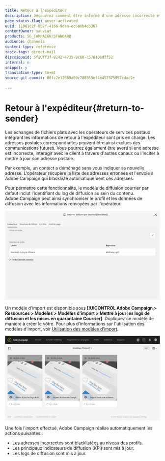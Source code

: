 ```yaml
---
title: Retour à l'expéditeur
description: Découvrez comment être informé d'une adresse incorrecte et l'exclure des prochaines communications.
page-status-flag: never-activated
uuid: 11981c2f-0b7f-4166-9daa-ec6a6b4d5367
contentOwner: sauviat
products: SG_CAMPAIGN/STANDARD
audience: channels
content-type: reference
topic-tags: direct-mail
discoiquuid: 5f20ff3f-8242-4735-8c60-c57610edff52
internal: n
snippet: y
translation-type: tm+mt
source-git-commit: 00fc2e12669a00c788355ef4e492375957cdad2e

---
```



# Retour à l'expéditeur{#return-to-sender}

Les échanges de fichiers plats avec les opérateurs de services postaux intégrant les informations de retour à l'expéditeur sont pris en charge. Les adresses postales correspondantes peuvent être ainsi exclues des communications futures. Vous pourrez également être averti si une adresse est incorrecte, interagir avec le client à travers d'autres canaux ou l'inciter à mettre à jour son adresse postale.

Par exemple, un contact a déménagé sans vous indiquer sa nouvelle adresse. L'opérateur récupère la liste des adresses erronées et l'envoie à Adobe Campaign qui blackliste automatiquement ces adresses.

Pour permettre cette fonctionnalité, le modèle de diffusion courrier par défaut inclut l'identifiant du log de diffusion au sein du contenu. Adobe Campaign peut ainsi synchroniser le profil et les données de diffusion avec les informations renvoyées par l'opérateur.

![](assets/direct_mail_return_sender_1.png)

Un modèle d'import est disponible sous **[!UICONTROL Adobe Campaign &gt; Ressources &gt; Modèles &gt; Modèles d'import &gt; Mettre à jour les logs de diffusion et les mises en quarantaine Courrier]**. Dupliquez ce modèle de manière à créer le vôtre. Pour plus d'informations sur l'utilisation des modèles d'import, voir [Utilisation des modèles d'import](../../automating/using/defining-import-templates.md).

![](assets/direct_mail_return_sender_2.png)

Une fois l'import effectué, Adobe Campaign réalise automatiquement les actions suivantes :

* Les adresses incorrectes sont blacklistées au niveau des profils.
* Les principaux indicateurs de diffusion (KPI) sont mis à jour.
* Les logs de diffusion sont mis à jour.

